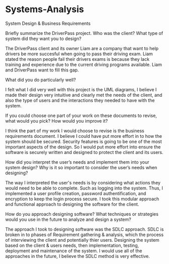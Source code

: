# Systems-Analysis
System Design &amp; Business Requirements


Briefly summarize the DriverPass project. Who was the client? What type of system did they want you to design?

The DriverPass client and its owner Liam are a company that want to help drivers be more succesful when going to pass their driving exam. Liam stated the reason people fail their drivers exams is because they lack training and experience due to the current driving programs available. Liam and DriverPass want to fill this gap.

What did you do particularly well?

I felt what I did very well with this project is the UML diagrams, I believe I made their design very intuitive and clearly met the needs of the client, and also the type of users and the interactions they needed to have with the system.

If you could choose one part of your work on these documents to revise, what would you pick? How would you improve it?

I think the part of my work I would choose to revise is the business requirements document. I believe I could have put more effort in to how the system should be secured. Security features is going to be one of the most important aspects of the design. So I would put more effort into ensure the software is securely written and designed to protect the client and its users.

How did you interpret the user’s needs and implement them into your system design? Why is it so important to consider the user’s needs when designing?

The way I interpreted the user's needs is by considering what actions they would need to be able to complete. Such as logging into the system. Thus, I implemented a user profile creation, password authentification, and encryption to keep the login process secure. I took this modular approach and functional approach to designing the software for the client.

How do you approach designing software? What techniques or strategies would you use in the future to analyze and design a system?

The approach I took to designing software was the SDLC approach. SDLC is broken in to phases of Requirement gathering & analysis, which the process of interviewing the client and potentially thier users. Designing the system based on the client & users needs, then implementation, testing, deployment and maintenance of the system. I would use all of the approaches in the future, I believe the SDLC method is very effective.
